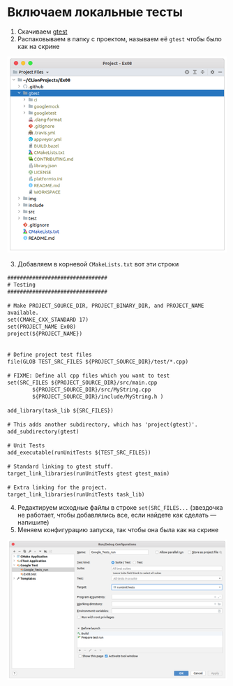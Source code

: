 # Включаем локальные тесты

1. Скачиваем [gtest](https://github.com/google/googletest/archive/release-1.10.0.tar.gz)
2. Распаковываем в папку с проектом, называем её ```gtest``` чтобы было как на скрине

![image1](/images/image1.png)

3. Добавляем в корневой ```CMakeLists.txt``` вот эти строки 

```
################################
# Testing
################################

# Make PROJECT_SOURCE_DIR, PROJECT_BINARY_DIR, and PROJECT_NAME available.
set(CMAKE_CXX_STANDARD 17)
set(PROJECT_NAME Ex08)
project(${PROJECT_NAME})


# Define project test files
file(GLOB TEST_SRC_FILES ${PROJECT_SOURCE_DIR}/test/*.cpp)

# FIXME: Define all cpp files which you want to test
set(SRC_FILES ${PROJECT_SOURCE_DIR}/src/main.cpp
        ${PROJECT_SOURCE_DIR}/src/MyString.cpp
        ${PROJECT_SOURCE_DIR}/include/MyString.h )

add_library(task_lib ${SRC_FILES})

# This adds another subdirectory, which has 'project(gtest)'.
add_subdirectory(gtest)

# Unit Tests
add_executable(runUnitTests ${TEST_SRC_FILES})

# Standard linking to gtest stuff.
target_link_libraries(runUnitTests gtest gtest_main)

# Extra linking for the project.
target_link_libraries(runUnitTests task_lib)

```

4. Редактируем исходные файлы в строке ```set(SRC_FILES...``` (звездочка не работает, чтобы добавлялись все, если найдете как сделать — напишите)
5. Меняем конфигурацию запуска, так чтобы она была как на скрине

![image2](/images/image2.png)
